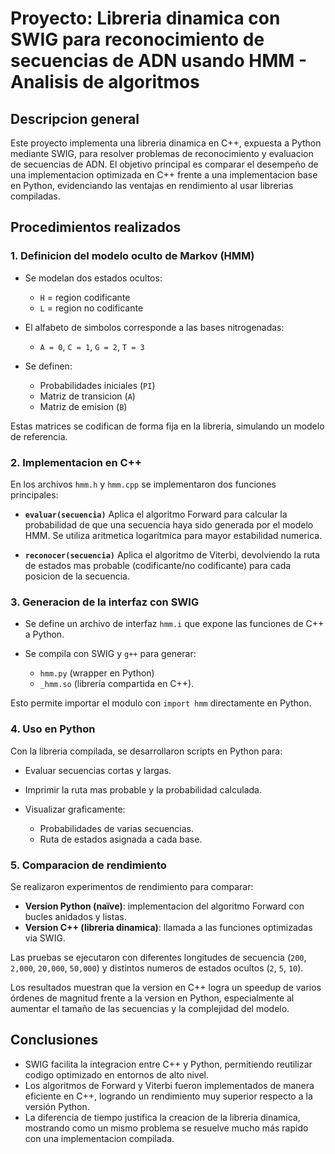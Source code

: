 # Proyecto: Libreria dinamica con SWIG para reconocimiento de secuencias de ADN usando HMM - Analisis de algoritmos

## Descripcion general

Este proyecto implementa una libreria dinamica en C++, expuesta a Python mediante SWIG, para resolver problemas de reconocimiento y evaluacion de secuencias de ADN. El objetivo principal es comparar el desempeño de una implementacion optimizada en C++ frente a una implementacion base en Python, evidenciando las ventajas en rendimiento al usar librerias compiladas.


## Procedimientos realizados

### 1. Definicion del modelo oculto de Markov (HMM)

* Se modelan dos estados ocultos:

  * `H` = region codificante
  * `L` = region no codificante
* El alfabeto de simbolos corresponde a las bases nitrogenadas:

  * `A = 0`, `C = 1`, `G = 2`, `T = 3`
* Se definen:

  * Probabilidades iniciales (`PI`)
  * Matriz de transicion (`A`)
  * Matriz de emision (`B`)

Estas matrices se codifican de forma fija en la libreria, simulando un modelo de referencia.


### 2. Implementacion en C++

En los archivos `hmm.h` y `hmm.cpp` se implementaron dos funciones principales:

* **`evaluar(secuencia)`**
  Aplica el algoritmo Forward para calcular la probabilidad de que una secuencia haya sido generada por el modelo HMM.
  Se utiliza aritmetica logarítmica para mayor estabilidad numerica.

* **`reconocer(secuencia)`**
  Aplica el algoritmo de Viterbi, devolviendo la ruta de estados mas probable (codificante/no codificante) para cada posicion de la secuencia.


### 3. Generacion de la interfaz con SWIG

* Se define un archivo de interfaz `hmm.i` que expone las funciones de C++ a Python.
* Se compila con SWIG y `g++` para generar:

  * `hmm.py` (wrapper en Python)
  * `_hmm.so` (librería compartida en C++).

Esto permite importar el modulo con `import hmm` directamente en Python.


### 4. Uso en Python

Con la libreria compilada, se desarrollaron scripts en Python para:

* Evaluar secuencias cortas y largas.
* Imprimir la ruta mas probable y la probabilidad calculada.
* Visualizar graficamente:

  * Probabilidades de varias secuencias.
  * Ruta de estados asignada a cada base.


### 5. Comparacion de rendimiento

Se realizaron experimentos de rendimiento para comparar:

* **Version Python (naïve)**: implementacion del algoritmo Forward con bucles anidados y listas.
* **Version C++ (libreria dinamica)**: llamada a las funciones optimizadas via SWIG.

Las pruebas se ejecutaron con diferentes longitudes de secuencia (`200`, `2,000`, `20,000`, `50,000`) y distintos numeros de estados ocultos (`2`, `5`, `10`).

Los resultados muestran que la version en C++ logra un speedup de varios órdenes de magnitud frente a la version en Python, especialmente al aumentar el tamaño de las secuencias y la complejidad del modelo.


## Conclusiones

* SWIG facilita la integracion entre C++ y Python, permitiendo reutilizar codigo optimizado en entornos de alto nivel.
* Los algoritmos de Forward y Viterbi fueron implementados de manera eficiente en C++, logrando un rendimiento muy superior respecto a la versión Python.
* La diferencia de tiempo justifica la creacion de la libreria dinamica, mostrando como un mismo problema se resuelve mucho más rapido con una implementacion compilada.